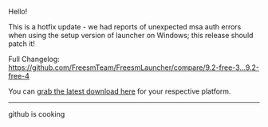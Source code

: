 [//]: # (property title: "Freesm Launcher Release 9.2, now available")
[//]: # (property link: "https://github.com/FreesmTeam/FreesmLauncher/releases/tag/9.2-free-4/")
[//]: # (property date: "2025-01-08T00:00:00Z")

<p>Hello!</p> <p>This is a hotfix update - we had reports of unexpected msa auth errors when using the setup version of launcher on Windows; this release should patch it!</p> <p>Full Changelog: <a href="https://github.com/FreesmTeam/FreesmLauncher/compare/9.2-free-3...9.2-free-4">https://github.com/FreesmTeam/FreesmLauncher/compare/9.2-free-3...9.2-free-4</a></p> <p>You can <a href="https://freesmlauncher.windstone.space/downloads">grab the latest download here</a> for your respective platform.</p> 

---

[//]: # (property title: "Freesm Launcher Release 9.0, now available")
[//]: # (property link: "https://github.com/FreesmTeam/FreesmLauncher/releases/tag/9.0.1/")
[//]: # (property date: "2024-07-13T00:00:00Z")

<p>github is cooking</p>
